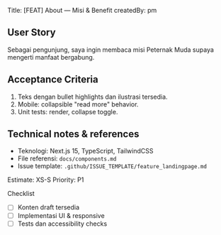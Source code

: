 <!-- Copied/adapted from requirements and issue templates -->
Title: [FEAT] About — Misi & Benefit
createdBy: pm

User Story
----------
Sebagai pengunjung, saya ingin membaca misi Peternak Muda supaya mengerti manfaat bergabung.

<!-- createdBy: sm -->
Acceptance Criteria
-------------------
1. Teks dengan bullet highlights dan ilustrasi tersedia.
2. Mobile: collapsible "read more" behavior.
3. Unit tests: render, collapse toggle.

Technical notes & references
---------------------------
- Teknologi: Next.js 15, TypeScript, TailwindCSS
- File referensi: `docs/components.md`
- Issue template: `.github/ISSUE_TEMPLATE/feature_landingpage.md`

Estimate: XS-S
Priority: P1

Checklist
- [ ] Konten draft tersedia
- [ ] Implementasi UI & responsive
- [ ] Tests dan accessibility checks
